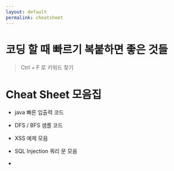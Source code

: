 ```yaml
---
layout: default
permalink: cheatsheet
---
```


# 코딩 할 때 빠르기 복붙하면 좋은 것들

> Ctrl + F 로 키워드 찾기

# Cheat Sheet 모음집

- java 빠른 입출력 코드

- DFS / BFS 샘플 코드

- XSS 예제 모음

- SQL Injection 쿼리 문 모음

-
